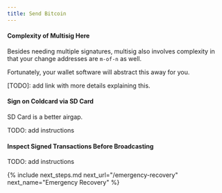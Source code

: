 ```yaml
---
title: Send Bitcoin
---
```


#### Complexity of Multisig Here
Besides needing multiple signatures, multisig also involves complexity in that your change addresses are `m-of-n` as well.

Fortunately, your wallet software will abstract this away for you.

[TODO]: add link with more details explaining this.

#### Sign on Coldcard via SD Card
SD Card is a better airgap.

TODO: add instructions


#### Inspect Signed Transactions Before Broadcasting
TODO: add instructions

{% include next_steps.md next_url="/emergency-recovery" next_name="Emergency Recovery" %}
